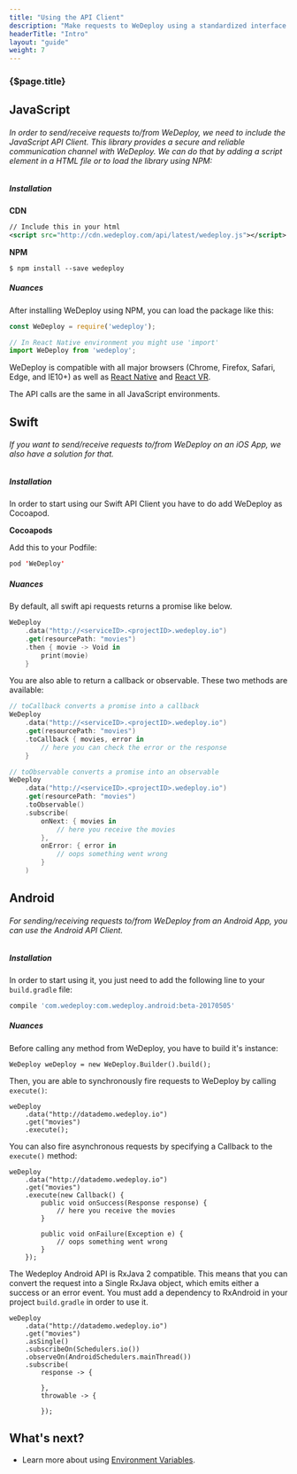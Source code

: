 ```yaml
---
title: "Using the API Client"
description: "Make requests to WeDeploy using a standardized interface."
headerTitle: "Intro"
layout: "guide"
weight: 7
---
```


### {$page.title}

<article id="1">

## JavaScript

###### In order to send/receive requests to/from WeDeploy, we need to include the JavaScript API Client. This library provides a secure and reliable communication channel with WeDeploy. We can do that by adding a script element in a HTML file or to load the library using NPM:

##### Installation

**CDN**

```xml
// Include this in your html
<script src="http://cdn.wedeploy.com/api/latest/wedeploy.js"></script>
```

**NPM**
```shell
$ npm install --save wedeploy
```

##### Nuances

After installing WeDeploy using NPM, you can load the package like this:

```javascript
const WeDeploy = require('wedeploy');

// In React Native environment you might use 'import' 
import WeDeploy from 'wedeploy';
```

WeDeploy is compatible with all major browsers (Chrome, Firefox, Safari, Edge, and IE10+) as well as [React Native](https://facebook.github.io/react-native/) and [React VR](https://facebook.github.io/react-vr/).

The API calls are the same in all JavaScript environments.

</article>

<article id="2">

## Swift

###### If you want to send/receive requests to/from WeDeploy on an iOS App, we also have a solution for that.

##### Installation

In order to start using our Swift API Client you have to do add WeDeploy as Cocoapod.

**Cocoapods**

Add this to your Podfile:

```swift
pod 'WeDeploy'
```

##### Nuances

By default, all swift api requests returns a promise like below.

```swift
WeDeploy
	.data("http://<serviceID>.<projectID>.wedeploy.io")
	.get(resourcePath: "movies")
	.then { movie -> Void in 
		print(movie)
	}
```

You are also able to return a callback or observable. These two methods are available:

```swift
// toCallback converts a promise into a callback
WeDeploy
	.data("http://<serviceID>.<projectID>.wedeploy.io")
	.get(resourcePath: "movies")
	.toCallback { movies, error in
		// here you can check the error or the response
	}

// toObservable converts a promise into an observable
WeDeploy
	.data("http://<serviceID>.<projectID>.wedeploy.io")
	.get(resourcePath: "movies")
	.toObservable()
	.subscribe(
		onNext: { movies in
			// here you receive the movies
		},
		onError: { error in
			// oops something went wrong
		}
	)
```

</article>

<article id="3">

## Android

###### For sending/receiving requests to/from WeDeploy from an Android App, you can use the Android API Client. 

##### Installation

In order to start using it, you just need to add the following line to your `build.gradle` file:

```groovy
compile 'com.wedeploy:com.wedeploy.android:beta-20170505'
```

##### Nuances

Before calling any method from WeDeploy, you have to build it's instance:

```text/x-java
WeDeploy weDeploy = new WeDeploy.Builder().build();
```

Then, you are able to synchronously fire requests to WeDeploy by calling `execute()`:

```text/x-java
weDeploy
	.data("http://datademo.wedeploy.io")
	.get("movies")
	.execute();
```

You can also fire asynchronous requests by specifying a Callback to the `execute()` method:

```text/x-java
weDeploy
	.data("http://datademo.wedeploy.io")
	.get("movies")
	.execute(new Callback() {
		public void onSuccess(Response response) {
			// here you receive the movies
		}

		public void onFailure(Exception e) {
			// oops something went wrong
		}
	});
```

The Wedeploy Android API is RxJava 2 compatible. This means that you can convert the request into a Single RxJava object, which emits either a success or an error event. You must add a dependency to RxAndroid in your project `build.gradle` in order to use it.

```text/x-java
weDeploy
	.data("http://datademo.wedeploy.io")
	.get("movies")
	.asSingle()
	.subscribeOn(Schedulers.io())
	.observeOn(AndroidSchedulers.mainThread())
	.subscribe(
		response -> {

		},
		throwable -> {

		});
```

</article>

## What's next?

* Learn more about using [Environment Variables](/docs/intro/environment-variables.html).
